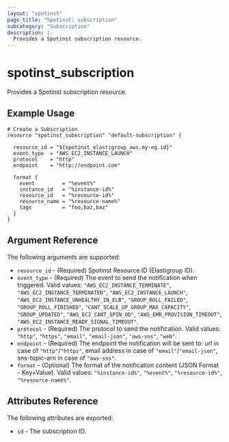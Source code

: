 ```yaml
---
layout: "spotinst"
page_title: "Spotinst: subscription"
subcategory: "Subscription"
description: |-
  Provides a Spotinst subscription resource.
---
```


# spotinst\_subscription

Provides a Spotinst subscription resource.

## Example Usage

```hcl
# Create a Subscription
resource "spotinst_subscription" "default-subscription" {

  resource_id = "${spotinst_elastigroup_aws.my-eg.id}"
  event_type  = "AWS_EC2_INSTANCE_LAUNCH"
  protocol    = "http"
  endpoint    = "http://endpoint.com"
  
  format {
    event         = "%event%"
    instance_id   = "%instance-id%"
    resource_id   = "%resource-id%"
    resource_name = "%resource-name%"
    tags          = "foo,baz,baz"
  } 
}
```

## Argument Reference

The following arguments are supported:

* `resource_id` - (Required) Spotinst Resource ID (Elastigroup ID).
* `event_type` - (Required) The event to send the notification when triggered. Valid values: `"AWS_EC2_INSTANCE_TERMINATE"`, `"AWS_EC2_INSTANCE_TERMINATED"`, `"AWS_EC2_INSTANCE_LAUNCH"`, `"AWS_EC2_INSTANCE_UNHEALTHY_IN_ELB"`, `"GROUP_ROLL_FAILED"`, `"GROUP_ROLL_FINISHED"`, `"CANT_SCALE_UP_GROUP_MAX_CAPACITY"`, `"GROUP_UPDATED"`, `"AWS_EC2_CANT_SPIN_OD"`, `"AWS_EMR_PROVISION_TIMEOUT"`, `"AWS_EC2_INSTANCE_READY_SIGNAL_TIMEOUT"`. 
* `protocol` - (Required) The protocol to send the notification. Valid values: `"http"`, `"https"`, `"email"`, `"email-json"`, `"aws-sns"`, `"web"`.
* `endpoint` - (Required) The endpoint the notification will be sent to: url in case of `"http"`/`"https"`, email address in case of `"email"`/`"email-json"`, sns-topic-arn in case of `"aws-sns"`.
* `format` - (Optional) The format of the notification content (JSON Format - Key+Value). Valid values: `"%instance-id%"`, `"%event%"`, `"%resource-id%"`, `"%resource-name%"`.
  
## Attributes Reference

The following attributes are exported:

* `id` - The subscription ID.
